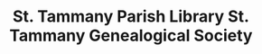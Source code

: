 ---
layout: repo
title: "St. Tammany Parish Library St. Tammany Genealogical Society"
id: 24845
permalink: repos/24845/
---